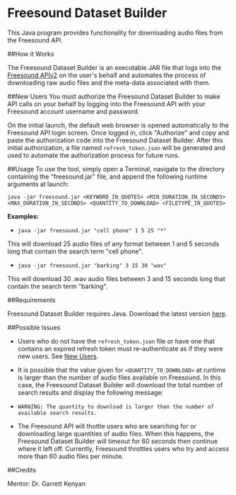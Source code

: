 Freesound Dataset Builder
=======================

This Java program provides functionality for downloading audio files from the Freesound API.
 
    
##How it Works

The Freesound Dataset Builder is an executable JAR file that logs into the [Freesound APIv2](http://www.freesound.org/docs/api/) on the user's behalf and automates the process of downloading raw audio files and the meta-data associated with them. 

##New Users 
You must authorize the Freesound Dataset Builder to make API calls on your behalf by logging into the Freesound API with your Freesound account username and password. 

On the initial launch, the default web browser is opened automatically to the Freesound API login screen.  Once logged in, click "Authorize" and copy and paste the authorization code into the Freesound Dataset Builder.  After this initial authorization, a file named `refresh_token.json` will be generated and used to automate the authorization process for future runs. 

##Usage
To use the tool, simply open a Terminal, navigate to the directory containing the "freesound.jar" file, and append the following runtime arguments at launch:

    java -jar freesound.jar <KEYWORD_IN_QUOTES> <MIN_DURATION_IN_SECONDS> <MAX_DURATION_IN_SECONDS> <QUANTITY_TO_DOWNLOAD> <FILETYPE_IN_QUOTES>
    
**Examples:**

*     java -jar freesound.jar "cell phone" 1 5 25 "*"
This will download 25 audio files of any format between 1 and 5 seconds long that contain the search term "cell phone".

*     java -jar freesound.jar "barking" 3 15 30 "wav"
This will download 30 .wav audio files between 3 and 15 seconds long that contain the search term "barking".


##Requirements

Freesound Dataset Builder requires Java.  Download the latest version [here](http://www.java.com).
    
##Possible Issues

* Users who do not have the `refresh_token.json` file or have one that contains an expired refresh token must re-authenticate as if they were new users.  See [New Users](#new-users).

* It is possible that the value given for `<QUANTITY_TO_DOWNLOAD>` at runtime is larger than the number of audio files available on Freesound.  In this case, the Freesound Dataset Builder will download the total number of search results and display the following message:
    

*     WARNING: The quantity to download is larger than the number of available search results.

* The Freesound API will thottle users who are searching for or downloading large quantities of audio files.  When this happens, the Freesound Dataset Builder will timeout for 60 seconds then continue where it left off.  Currently, Freesound throttles users who try and access more than 60 audio files per minute.


##Credits

Mentor: Dr. Garrett Kenyan

